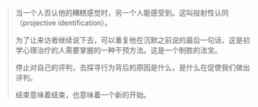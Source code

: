 > 当一个人否认他的糟糕感觉时，另一个人能感受到。这叫投射性认同（projective identification）。
>
> 为了让来访者继续说下去，可以重复他在沉默之前说的最后一句话，这是初学心理治疗的人需要掌握的一种干预方法。这是一个制胜的法宝。
>
> 停止对自己的评判，去探寻行为背后的原因是什么，是什么在促使我们做出评判。
>
> 结束意味着结束，也意味着一个新的开始。